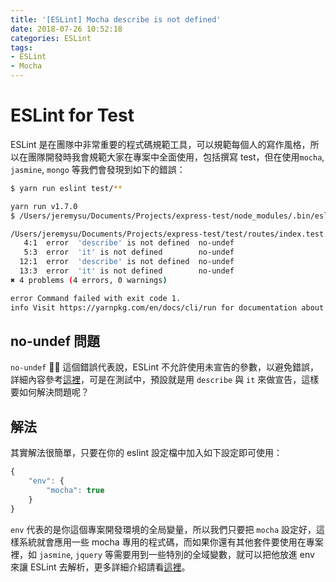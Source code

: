 ```yaml
---
title: '[ESLint] Mocha describe is not defined'
date: 2018-07-26 10:52:18
categories: ESLint
tags:
- ESLint
- Mocha
---
```


# ESLint for Test

ESLint 是在團隊中非常重要的程式碼規範工具，可以規範每個人的寫作風格，所以在團隊開發時我會規範大家在專案中全面使用，包括撰寫 test，但在使用`mocha`, `jasmine`, `mongo` 等我們會發現到如下的錯誤：

<!-- more -->

```bash
$ yarn run eslint test/**

yarn run v1.7.0
$ /Users/jeremysu/Documents/Projects/express-test/node_modules/.bin/eslint test/routes

/Users/jeremysu/Documents/Projects/express-test/test/routes/index.test.js
   4:1  error  'describe' is not defined  no-undef
   5:3  error  'it' is not defined        no-undef
  12:1  error  'describe' is not defined  no-undef
  13:3  error  'it' is not defined        no-undef
✖ 4 problems (4 errors, 0 warnings)

error Command failed with exit code 1.
info Visit https://yarnpkg.com/en/docs/cli/run for documentation about this command.
```

## no-undef 問題

`no-undef`  這個錯誤代表說，ESLint 不允許使用未宣告的參數，以避免錯誤，詳細內容參考[這裡](https://eslint.org/docs/rules/no-undef)，可是在測試中，預設就是用 `describe` 與 `it` 來做宣告，這樣要如何解決問題呢？

## 解法

其實解法很簡單，只要在你的 eslint 設定檔中加入如下設定即可使用：

```js
{
    "env": {
        "mocha": true
    }
}
```

`env` 代表的是你這個專案開發環境的全局變量，所以我們只要把 `mocha` 設定好，這樣系統就會應用一些 mocha 專用的程式碼，而如果你還有其他套件要使用在專案裡，如 `jasmine`, `jquery` 等需要用到一些特別的全域變數，就可以把他放進 env 來讓 ESLint 去解析，更多詳細介紹請看[這裡](https://eslint.org/docs/user-guide/configuring#specifying-environments)。

